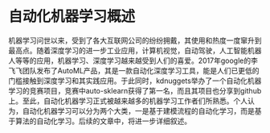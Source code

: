 # 自动化机器学习概述

机器学习问世以来，受到了各大互联网公司的纷纷拥戴，其使用和热度一度窜升到最高点。随着深度学习的进一步工业应用，计算机视觉，自动驾驶，人工智能机器人等等的应用，机器学习、深度学习越来越受到人们的喜爱。2017年google的李飞飞团队发布了AutoML产品，其是一款自动化深度学习工具，能是人们已更低的门槛接触到深度学习和其实践应用。于此同时，kdnuggets举办了一个自动化机器学习的竞赛项目，竞赛中auto-sklearn获得了第一名，而且其项目也分享到github上。至此，自动化机器学习正式被越来越多的机器学习工作者们所熟悉。个人认为，自动化机器学习可以分为两个大类，一是基于建模流程的自动化学习，而是基于算法的自动化学习。后续的文章中，将进一步详细叙述。